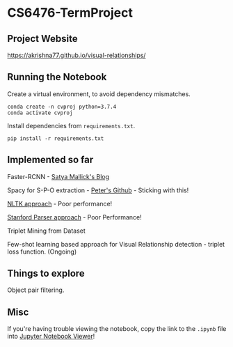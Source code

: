 # CS6476-TermProject

## Project Website
  https://akrishna77.github.io/visual-relationships/

## Running the Notebook
  Create a virtual environment, to avoid dependency mismatches.
  ```
  conda create -n cvproj python=3.7.4
  conda activate cvproj
  ```

  Install dependencies from `requirements.txt`.
  ```
  pip install -r requirements.txt
  ```

## Implemented so far
  Faster-RCNN - [Satya Mallick's Blog](https://www.learnopencv.com/faster-r-cnn-object-detection-with-pytorch/)
  
  Spacy for S-P-O extraction - [Peter's Github](https://github.com/peter3125/enhanced-subject-verb-object-extraction) - Sticking with this!
  
  [NLTK approach](https://github.com/acrosson/nlp/blob/master/subject_extraction/subject_extraction.py) - Poor performance!

  [Stanford Parser approach](https://playwithml.wordpress.com/2016/06/15/extracting-relations-or-subject-predicate-object-triples/) - Poor Performance!

  Triplet Mining from Dataset
    
  Few-shot learning based approach for Visual Relationship detection -  triplet loss function. (Ongoing)

## Things to explore
    
  Object pair filtering.
  
## Misc

  If you're having trouble viewing the notebook, copy the link to the `.ipynb` file into [Jupyter Notebook Viewer](https://nbviewer.jupyter.org/)!
